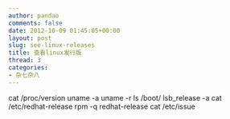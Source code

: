```yaml
---
author: pandao
comments: false
date: 2012-10-09 01:45:05+00:00
layout: post
slug: see-linux-releases
title: 查看linux发行版
thread: 3
categories:
- 杂七杂八
---
```


cat /proc/version
uname -a
uname -r
ls /boot/
lsb_release -a
cat /etc/redhat-release
rpm -q redhat-release 
cat /etc/issue

